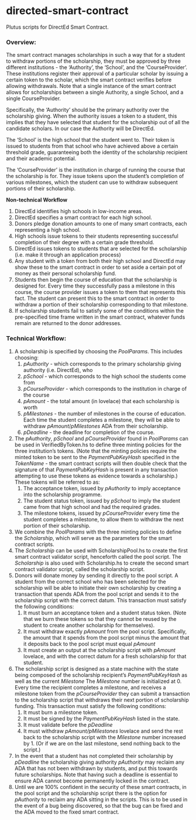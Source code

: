 # directed-smart-contract
Plutus scripts for DirectEd Smart Contract.

### Overview:

The smart contract manages scholarships in such a way that for a student to withdraw portions of the scholarship, they must be approved by three different institutions - the ‘Authority’, the ‘School’, and the ‘CourseProvider’. These institutions register their approval of a particular scholar by issuing a certain token to the scholar, which the smart contract verifies before allowing withdrawals. Note that a single instance of the smart contract allows for scholarships between a single Authority, a single School, and a single CourseProvider.

Specifically, the ‘Authority’ should be the primary authority over the scholarship giving. When the authority issues a token to a student, this implies that they have selected that student for the scholarship out of all the candidate scholars. In our case the Authority will be DirectEd.

The ‘School’ is the high school that the student went to. Their token is issued to students from that school who have achieved above a certain threshold grade, guaranteeing both the identity of the scholarship recipient and their academic potential.

The ‘CourseProvider’ is the institution in charge of running the course that the scholarship is for. They issue tokens upon the student’s completion of various milestones, which the student can use to withdraw subsequent portions of their scholarship. 

**Non-technical Workflow**

1. DirectEd identifies high schools in low-income areas. 
2. DirectEd specifies a smart contract for each high school.
3. Donors pledge donation amounts to one of many smart contracts, each representing a high school.
4. High schools issue tokens to their students representing successful completion of their degree with a certain grade threshold. 
5. DirectEd issues tokens to students that are selected for the scholarship (i.e. make it through an application process)
6. Any student with a token from both their high school and DirectEd may show these to the smart contract in order to set aside a certain pot of money as their personal scholarship fund. 
7. Students then begin the course of education that the scholarship is designed for. Every time they successfully pass a milestone in this course, the course provider issues a token to them that represents this fact. The student can present this to the smart contract in order to withdraw a portion of their scholarship corresponding to that milestone. 
8. If scholarship students fail to satisfy some of the conditions within the pre-specified time frame written in the smart contract, whatever funds remain are returned to the donor addresses.

### Technical Workflow:

1. A scholarship is specified by choosing the *PoolParams*. This includes choosing:
    1. *pAuthority* - which corresponds to the primary scholarship giving authority (i.e. DirectEd), who 
    2. *pSchool* - which corresponds to the high school the students come from
    3. *pCourseProvider* - which corresponds to the institution in charge of the course
    4. *pAmount* - the total amount (in lovelace) that each scholarship is worth
    5. *pMilestones* - the number of milestones in the course of education. Each time the student completes a milestone, they will be able to withdraw *pAmount*/*pMilestones* ADA from their scholarship. 
    6. *pDeadline* - the deadline for completion of the course.
2. The *pAuthority*, *pSchool* and *pCourseProvider* found in *PoolParams* can be used in VerifiedByToken.hs to define three minting policies for the three institution’s tokens. (Note that the minting policies require the minted token to be sent to the *PaymentPubKeyHash* specified in the *TokenName -* the smart contract scripts will then double check that the signature of that *PaymentPubKeyHash* is present in any transaction attempting to use these tokens as evidence towards a scholarship.) These tokens will be referred to as:
    1. The acceptance token, issued by *pAuthority* to imply acceptance into the scholarship programme.
    2. The student status token, issued by *pSchool* to imply the student came from that high school and had the required grades.
    3. The milestone tokens, issued by *pCourseProvider* every time the student completes a milestone, to allow them to withdraw the next portion of their scholarship.
3. We combine the *PoolParams* with the three minting policies to define the *Scholarship*, which will serve as the parameters for the smart contract scripts.
4. The *Scholarship* can be used with ScholarshipPool.hs to create the first smart contract validator script, henceforth called the pool script. The *Scholarship* is also used with Scholarship.hs to create the second smart contract validator script, called the scholarship script. 
5. Donors will donate money by sending it directly to the pool script. A student from the correct school who has been selected for the scholarship will be able to initiate their own scholarship by creating a transaction that spends ADA from the pool script and sends it to the scholarship script with the correct datum. This transaction must satisfy the following conditions:
    1. It must burn an acceptance token and a student status token. (Note that we burn these tokens so that they cannot be reused by the student to create another scholarship for themselves). 
    2. It must withdraw exactly *pAmount* from the pool script. Specifically, the amount that it spends from the pool script minus the amount that it deposits back to the pool script must equal *pAmount* 
    3. It must create an output at the scholarship script with *pAmount* lovelace, and with the correct datum for a fresh scholarship for that student.
6. The scholarship script is designed as a state machine with the state being composed of the scholarship recipient’s *PaymentPubKeyHash* as well as the current *Milestone* The *Milestone* number is initialized at 0. Every time the recipient completes a milestone, and receives a milestone token from the *pCourseProvider* they can submit a transaction to the scholarship script that withdraws their next portion of scholarship funding. This transaction must satisfy the following conditions:
    1. It must burn a milestone token.
    2. It must be signed by the *PaymentPubKeyHash* listed in the state. 
    3. It must validate before the *pDeadline* 
    4. It must withdraw *pAmount/pMilestones* lovelace and send the rest back to the scholarship script with the *Milestone* number increased by 1. (Or if we are on the last milestone, send nothing back to the script.)
7. In the event that a student has not completed their scholarship by *pDeadline* the scholarship giving authority *pAuthority* may reclaim any ADA that has not been withdrawn by students, and put this towards future scholarships. Note that having such a deadline is essential to ensure ADA cannot become permanently locked in the contract.
8. Until we are 100% confident in the security of these smart contracts, in the pool script and the scholarship script there is the option for *pAuthority* to reclaim any ADA sitting in the scripts. This is to be used in the event of a bug being discovered, so that the bug can be fixed and the ADA moved to the fixed smart contract.
